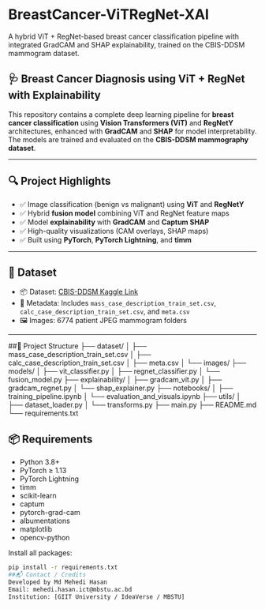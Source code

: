 # BreastCancer-ViTRegNet-XAI
A hybrid ViT + RegNet-based breast cancer classification pipeline with integrated GradCAM and SHAP explainability, trained on the CBIS-DDSM mammogram dataset.


## 🩺 Breast Cancer Diagnosis using ViT + RegNet with Explainability

This repository contains a complete deep learning pipeline for **breast cancer classification** using **Vision Transformers (ViT)** and **RegNetY** architectures, enhanced with **GradCAM** and **SHAP** for model interpretability. The models are trained and evaluated on the **CBIS-DDSM mammography dataset**.

---

## 🔍 Project Highlights

- ✅ Image classification (benign vs malignant) using **ViT** and **RegNetY**
- ✅ Hybrid **fusion model** combining ViT and RegNet feature maps
- ✅ Model **explainability** with **GradCAM** and **Captum SHAP**
- ✅ High-quality visualizations (CAM overlays, SHAP maps)
- ✅ Built using **PyTorch**, **PyTorch Lightning**, and **timm**

---

## 📁 Dataset

- 📦 Dataset: [CBIS-DDSM Kaggle Link]([https://www.kaggle.com/datasets/awsaf49/cbis-ddsm-breast-cancer-image-dataset](https://www.kaggle.com/datasets/awsaf49/cbis-ddsm-breast-cancer-image-dataset?resource=download))
- 📄 Metadata: Includes `mass_case_description_train_set.csv`, `calc_case_description_train_set.csv`, and `meta.csv`
- 🖼️ Images: 6774 patient JPEG mammogram folders

---
##🚀 Project Structure
├── dataset/
│   ├── mass_case_description_train_set.csv
│   ├── calc_case_description_train_set.csv
│   ├── meta.csv
│   └── images/
├── models/
│   ├── vit_classifier.py
│   ├── regnet_classifier.py
│   └── fusion_model.py
├── explainability/
│   ├── gradcam_vit.py
│   ├── gradcam_regnet.py
│   └── shap_explainer.py
├── notebooks/
│   ├── training_pipeline.ipynb
│   └── evaluation_and_visuals.ipynb
├── utils/
│   ├── dataset_loader.py
│   └── transforms.py
├── main.py
├── README.md
└── requirements.txt





## 📦 Requirements

- Python 3.8+
- PyTorch ≥ 1.13
- PyTorch Lightning
- timm
- scikit-learn
- captum
- pytorch-grad-cam
- albumentations
- matplotlib
- opencv-python

Install all packages:
```bash
pip install -r requirements.txt
##📬 Contact / Credits
Developed by Md Mehedi Hasan
Email: mehedi.hasan.ict@mbstu.ac.bd
Institution: [GIIT University / IdeaVerse / MBSTU]
